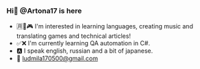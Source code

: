 ### Hi👋 @Artona17 is here
- 🈷🎵🎮 I'm interested in learning languages, creating music and translating games and technical articles!
- ✅❌ I'm currently learning QA automation in C#.
- 🅰 I speak english, russian and a bit of japanese.
- 📧 ludmila170500@gmail.com
<!--
**Artona17/Artona17** is a ✨ _special_ ✨ repository because its `README.md` (this file) appears on your GitHub profile.

Here are some ideas to get you started:

- 🔭 I’m currently working on ...
- 🌱 I’m currently learning ...
- 👯 I’m looking to collaborate on ...
- 🤔 I’m looking for help with ...
- 💬 Ask me about ...
- 📫 How to reach me: ...
- 😄 Pronouns: ...
- ⚡ Fun fact: ...
-->

